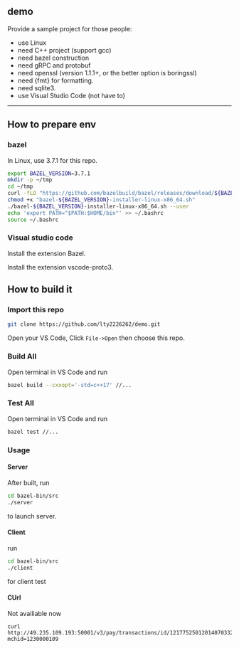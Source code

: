 ## demo

Provide a sample project for those people: 
- use Linux
- need C++ project (support gcc)
- need bazel construction
- need gRPC and protobuf
- need openssl (version 1.1.1+, or the better option is boringssl)
- need {fmt} for formatting.
- need sqlite3.
- use Visual Studio Code (not have to)

---

## How to prepare env

### bazel

In Linux, use 3.7.1 for this repo.

```bash
export BAZEL_VERSION=3.7.1
mkdir -p ~/tmp
cd ~/tmp
curl -fLO "https://github.com/bazelbuild/bazel/releases/download/${BAZEL_VERSION}/bazel-${BAZEL_VERSION}-installer-linux-x86_64.sh"
chmod +x "bazel-${BAZEL_VERSION}-installer-linux-x86_64.sh"
./bazel-${BAZEL_VERSION}-installer-linux-x86_64.sh --user
echo 'export PATH="$PATH:$HOME/bin"' >> ~/.bashrc
source ~/.bashrc
```

### Visual studio code

Install the extension Bazel.

Install the extension vscode-proto3.

## How to build it

### Import this repo

```bash
git clone https://github.com/lty2226262/demo.git
```

Open your VS Code, Click `File->Open` then choose this repo.
### Build All

Open terminal in VS Code and run

```bash
bazel build --cxxopt='-std=c++17' //...
```

### Test All

Open terminal in VS Code and run

```bash
bazel test //...
```

### Usage

#### Server

After built, run

```bash
cd bazel-bin/src
./server
```

to launch server.

#### Client

run 

```bash
cd bazel-bin/src
./client
```

for client test

#### CUrl

Not availiable now

```
curl http://49.235.109.193:50001/v3/pay/transactions/id/1217752501201407033233368018?mchid=1230000109
```
